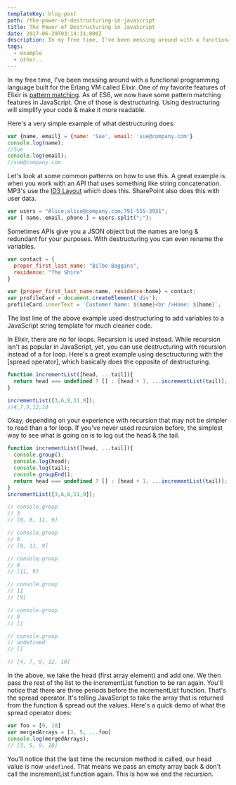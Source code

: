```yaml
---
templateKey: blog-post
path: /the-power-of-destructuring-in-javascript
title: The Power of Destructuring in JavaScript
date: 2017-06-29T03:14:31.000Z
description: In my free time, I've been messing around with a functional programming language built for the Erlang VM called Elixir. One of my favorite features of Elixir is pattern matching. As of ES6, we now have some pattern matching features in JavaScript. One of those is destructuring. Using destructuring will simplify your code & make it more readable. 
tags:
  - example
  - other..
---
```

In my free time, I've been messing around with a functional programming language built for the Erlang VM called Elixir. One of my favorite features of Elixir is [pattern matching](https://mattferderer.com/what-is-pattern-matching-in-elixir). As of ES6, we now have some pattern matching features in JavaScript. One of those is destructuring. Using destructuring will simplify your code & make it more readable. 

Here's a very simple example of what destructuring does:

```javascript
var {name, email} = {name: 'Sue', email: 'sue@company.com'}
console.log(name);
//Sue
console.log(email);
//sue@company.com
```

Let's look at some common patterns on how to use this. A great example is when you work with an API that uses something like string concatenation. MP3's use the [ID3 Layout](https://en.wikipedia.org/wiki/ID3#Layout) which does this.  SharePoint also does this with user data.

```javascript
var users = "Alice;alice@company.com;791-555-3931";
var [ name, email, phone ] = users.split(";");
```

Sometimes APIs give you a JSON object but the names are long & redundant for your purposes. With destructuring you can even rename the variables.

```javascript
var contact = {
  proper_first_last_name: "Bilbo Baggins",
  residence: "The Shire"
}

var {proper_first_last_name:name, residence:home} = contact;
var profileCard = document.createElement('div');
profileCard.innerText = `Customer Name: ${name}<br />Home: ${home}`;
```

The last line of the above example used destructuring to add variables to a JavaScript string template for much cleaner code.

In Elixir, there are no for loops. Recursion is used instead. While recursion isn't as popular in JavaScript, yet, you can use destructuring with recursion instead of a for loop. Here's a great example using desctructuring with the [spread operator], which basically does the opposite of destructuring. 

```javascript
function incrementList([head, ...tail]){
  return head === undefined ? [] : [head + 1, ...incrementList(tail)];
}

incrementList([3,6,8,11,9]);
//4,7,9,12,10
```

Okay, depending on your experience with recursion that may not be simpler to read than a for loop. If you've never used recursion before, the simplest way to see what is going on is to log out the head & the tail. 
```javascript
function incrementList([head, ...tail]){
  console.group();
  console.log(head);
  console.log(tail);
  console.groupEnd();
  return head === undefined ? [] : [head + 1, ...incrementList(tail)];
}
incrementList([3,6,8,11,9]);

// console.group
// 3
// [6, 8, 11, 9]

// console.group
// 6
// [8, 11, 9]

// console.group
// 8
// [11, 9]

// console.group
// 11
// [9]

// console.group
// 9
// []

// console.group
// undefined
// []

// [4, 7, 9, 12, 10]
```

In the above, we take the head (first array element) and add one. We then pass the rest of the list to the incrementList function to be ran again. You'll notice that there are three periods before the incrementList function. That's the spread operator. It's telling JavaScript to take the array that is returned from the function & spread out the values. Here's a quick demo of what the spread operator does:

```javascript
var foo = [9, 10]
var mergedArrays = [3, 5, ...foo]
console.log(mergedArrays);
// [3, 5, 9, 10]
```

You'll notice that the last time the recursion method is called, our head value is now `undefined`. That means we pass an empty array back & don't call the incrementList function again. This is how we end the recursion.